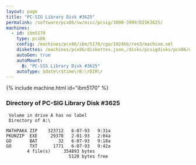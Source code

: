 ```yaml
---
layout: page
title: "PC-SIG Library Disk #3625"
permalink: /software/pcx86/sw/misc/pcsig/3000-3999/DISK3625/
machines:
  - id: ibm5170
    type: pcx86
    config: /machines/pcx86/ibm/5170/cga/1024kb/rev3/machine.xml
    diskettes: /machines/pcx86/diskettes.json,/disks/pcsigdisks/pcx86/diskettes.json
    autoGen: true
    autoMount:
      B: "PC-SIG Library Disk #3625"
    autoType: $date\r$time\rB:\rDIR\r
---
```


{% include machine.html id="ibm5170" %}

### Directory of PC-SIG Library Disk #3625

     Volume in drive A has no label
     Directory of A:\

    MATHPAK4 ZIP    323712   6-07-93   9:31a
    PKUNZIP  EXE     29378   2-01-93   2:04a
    GO       BAT        32   6-07-93   9:18a
    GO       TXT      1771   6-07-93   9:42a
            4 file(s)     354893 bytes
                            5120 bytes free
